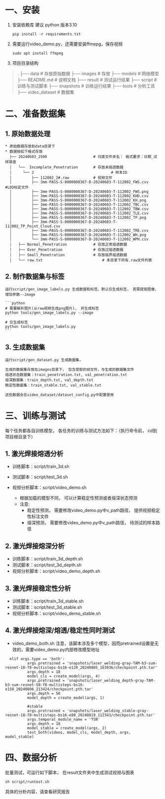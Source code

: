 # 一、安装

1. 安装依赖库
   建议 python 版本3.10

   ```
   pip install -r requirements.txt
   ```
2. 需要运行video_demo.py，还需要安装ffmepg，保存视频

   ```
   sudo apt install ffmpeg
   ```
3. 项目目录结构

> .
> ├── data				# 存放原始数据
> ├── images				# 存放
> ├── models				# 网络模型
> ├── README.md			# 说明文档
> ├── result				# 测试运行结果
> ├── script				# 训练与测试脚本
> ├── snapshots			# 训练运行结果
> ├── tools				# 分析工具
> ├── video_dataset		# 数据集

# 二、准备数据集

## 1. 原始数据处理

    * 原始数据存放到data目录下
    * 数据按如下格式存放
      ├── 20240603_2500                 	# 归类文件夹名： 格式要求：日期_试样厚度
      │   └──  Incomplete_Penetration   	# 存放未熔透数据
      │     └── 2                       			# 样本ID
      │         ├── 112002_2#.raw       	# 视频文件
      │         ├── 3mm-PASS-S-0000000367-D-20240603-T-112002_FWS.csv       #LDD标定文件
      │         ├── 3mm-PASS-S-0000000367-D-20240603-T-112002_FWS.png
      │         ├── 3mm-PASS-S-0000000367-D-20240603-T-112002_KHD.csv
      │         ├── 3mm-PASS-S-0000000367-D-20240603-T-112002_KH.png
      │         ├── 3mm-PASS-S-0000000367-D-20240603-T-112002_TBC.csv
      │         ├── 3mm-PASS-S-0000000367-D-20240603-T-112002_TBW.csv
      │         ├── 3mm-PASS-S-0000000367-D-20240603-T-112002_TLE.csv
      │         ├── 3mm-PASS-S-0000000367-D-20240603-T-112002_TP.png
      │         ├── 3mm-PASS-S-0000000367-D-20240603-T-112002_TP_Point_Cloud.csv
      │         ├── 3mm-PASS-S-0000000367-D-20240603-T-112002_TRE.csv
      │         ├── 3mm-PASS-S-0000000367-D-20240603-T-112002_WH.png
      │         └── 3mm-PASS-S-0000000367-D-20240603-T-112002_WPH.csv
      │   ├── Normal_Penetration        	# 存放正常熔透数据
      │   ├── Over_Penetration          	# 存放过熔透数据
      │   ├── Small_Penetration         	# 存放临界熔透数据
      │   └── raw.txt                   		# 本目录下所有.raw文件列表

## 2. 制作数据集与标签

    运行script/gen_image_labels.py 生成数据和标签，默认仅生成标签， 若需提取图像， 增加参数--image

    ```python
    # 需要解析图片(从raw视频生成png图片)， 并生成标签
    python tools/gen_image_labels.py --image

    # 仅生成标签
    python tools/gen_image_labels.py
    ```

## 3. 生成数据集

    运行script/gen_dataset.py 生成数据集，

    生成的数据集存放在images目录下， 包含提取的帧文件，与生成的数据集文件
    熔透状态数据集：train_penetration.txt, val_penetration.txt
    熔深数据集：train_depth.txt, val_depth.txt
    稳定性数据集：train_stable.txt, val_stable.txt

    这些数据会在video_dataset/dataset_config.py中配置使用

# 三、训练与测试

每个任务都各自训练模型， 各任务的训练与测试方法如下：（执行命令前， cd到项目根目录下）

## 1. 激光焊接熔透分析

* 训练脚本：script/train_3d.sh
* 测试脚本：script/test_3d.sh
* 视频分析脚本：script/video_demo.sh

  * 根据加载的模型不同， 可以计算稳定性预测或者熔深状态预测
  * 注意:
    * 稳定性预测， 需要修改video_demo.py中v_path路径， 提供视频稳定性标注文件
    * 熔深预测， 需要修改video_demo.py中v_path路径， 待测试的样本路径

## 2. 激光焊接熔深分析

* 训练脚本：script/train_3d_depth.sh
* 测试脚本：script/test_3d_depth.sh
* 视频分析脚本：script/video_demo_depth.sh

## 3. 激光焊接稳定性分析

* 训练脚本：script/train_3d_stable.sh
* 测试脚本：script/test_3d_stable.sh
* 视频分析脚本：script/video_demo_stable.sh

## 4. 激光焊接熔深/熔透/稳定性同时测试

* video_demo_both.sh
  注意，该脚本涉及多个模型，因而pretrained设置是无效的，需要video_demo.py内部修改模型地址

```
  elif args.type == 'both':
          args.pretrained = 'snapshots/laser_welding-gray-TAM-b3-sum-resnet-18-f8-multisteps-bs16-e120_20240805_163936/checkpoint.pth.tar'
          args.depth = 18
          model_cls = create_model(args, 4)
          args.pretrained = 'snapshots/laser_welding_depth-gray-TAM-b3-sum-resnet-50-f8-multisteps-bs16-e150_20240806_213424/checkpoint.pth.tar'
          args.depth = 50
          model_depth = create_model(args, 1)

          #stable
          args.pretrained = 'snapshots/laser_welding_stable-gray-resnet-18-f8-multisteps-bs16-e80_20240819_112343/checkpoint.pth.tar'
          args.temporal_module_name = 'TSN'
          args.depth = 18
          model_stable = create_model(args, 2)
          test_both(videos, model_cls, model_depth, args, model_stable)  
```

# 四、数据分析

批量测试，可运行如下脚本， 在result文件夹中生成测试视频与图表

```
sh script/runtest.sh
```

具体的分析内容，请查看研究报告
